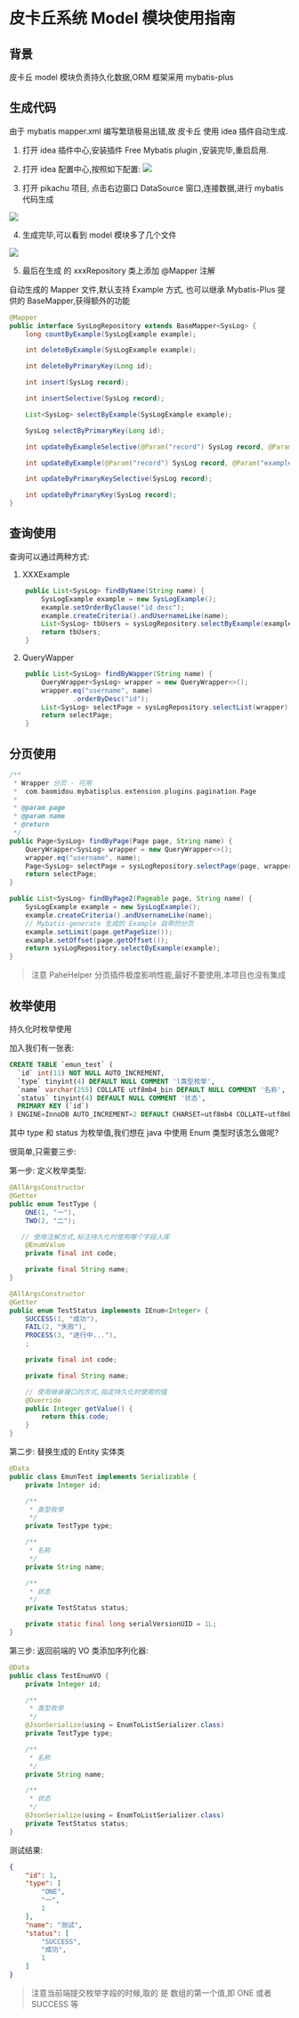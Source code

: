 # 皮卡丘系统 Model 模块使用指南

## 背景

皮卡丘 model 模块负责持久化数据,ORM 框架采用 mybatis-plus

## 生成代码

由于 mybatis mapper.xml 编写繁琐极易出错,故 皮卡丘 使用 idea 插件自动生成.

1. 打开 idea 插件中心,安装插件 Free Mybatis plugin ,安装完毕,重启启用.
2. 打开 idea 配置中心,按照如下配置:
   ![](https://itguang.oss-cn-beijing.aliyuncs.com/20201227155153.png)

3. 打开 pikachu 项目, 点击右边窗口 DataSource 窗口,连接数据,进行 mybatis 代码生成

![](https://itguang.oss-cn-beijing.aliyuncs.com/20201227155329.png)

4. 生成完毕,可以看到 model 模块多了几个文件

![](https://itguang.oss-cn-beijing.aliyuncs.com/20201227155514.png)

5. 最后在生成 的 xxxRepository 类上添加 @Mapper 注解 



自动生成的 Mapper 文件,默认支持 Example 方式, 也可以继承 Mybatis-Plus 提供的 BaseMapper,获得额外的功能

```java
@Mapper
public interface SysLogRepository extends BaseMapper<SysLog> {
    long countByExample(SysLogExample example);

    int deleteByExample(SysLogExample example);

    int deleteByPrimaryKey(Long id);

    int insert(SysLog record);

    int insertSelective(SysLog record);

    List<SysLog> selectByExample(SysLogExample example);

    SysLog selectByPrimaryKey(Long id);

    int updateByExampleSelective(@Param("record") SysLog record, @Param("example") SysLogExample example);

    int updateByExample(@Param("record") SysLog record, @Param("example") SysLogExample example);

    int updateByPrimaryKeySelective(SysLog record);

    int updateByPrimaryKey(SysLog record);
}
```



## 查询使用

查询可以通过两种方式:

1. XXXExample

```java
    public List<SysLog> findByName(String name) {
        SysLogExample example = new SysLogExample();
        example.setOrderByClause("id desc");
        example.createCriteria().andUsernameLike(name);
        List<SysLog> tbUsers = sysLogRepository.selectByExample(example);
        return tbUsers;
    }
```

2. QueryWapper

```java
    public List<SysLog> findByWapper(String name) {
        QueryWrapper<SysLog> wrapper = new QueryWrapper<>();
        wrapper.eq("username", name)
                .orderByDesc("id");
        List<SysLog> selectPage = sysLogRepository.selectList(wrapper);
        return selectPage;
    }
```




## 分页使用

```java
/**
 * Wrapper 分页 - 可用
 *  com.baomidou.mybatisplus.extension.plugins.pagination.Page
 *
 * @param page
 * @param name
 * @return
 */
public Page<SysLog> findByPage(Page page, String name) {
    QueryWrapper<SysLog> wrapper = new QueryWrapper<>();
    wrapper.eq("username", name);
    Page<SysLog> selectPage = sysLogRepository.selectPage(page, wrapper);
    return selectPage;
}
```



```java
public List<SysLog> findByPage2(Pageable page, String name) {
    SysLogExample example = new SysLogExample();
    example.createCriteria().andUsernameLike(name);
    // Mybatis-generate 生成的 Example 自带的分页
    example.setLimit(page.getPageSize());
    example.setOffset(page.getOffset());
    return sysLogRepository.selectByExample(example);
}
```

> 注意 PaheHelper 分页插件极度影响性能,最好不要使用,本项目也没有集成

## 枚举使用

持久化时枚举使用

加入我们有一张表:

```sql
CREATE TABLE `emun_test` (
  `id` int(11) NOT NULL AUTO_INCREMENT,
  `type` tinyint(4) DEFAULT NULL COMMENT 'l类型枚举',
  `name` varchar(255) COLLATE utf8mb4_bin DEFAULT NULL COMMENT '名称',
  `status` tinyint(4) DEFAULT NULL COMMENT '状态',
  PRIMARY KEY (`id`)
) ENGINE=InnoDB AUTO_INCREMENT=2 DEFAULT CHARSET=utf8mb4 COLLATE=utf8mb4_bin;
```

其中 type 和 status 为枚举值,我们想在 java 中使用 Enum 类型时该怎么做呢?

很简单,只需要三步:

第一步: 定义枚举类型: 

```java
@AllArgsConstructor
@Getter
public enum TestType {
    ONE(1, "一"),
    TWO(2, "二");

   // 使用注解方式,标注持久化时使用哪个字段入库
    @EnumValue
    private final int code;

    private final String name;
}
```

```java
@AllArgsConstructor
@Getter
public enum TestStatus implements IEnum<Integer> {
    SUCCESS(1, "成功"),
    FAIL(2, "失败"),
    PROCESS(3, "进行中..."),
    ;

    private final int code;

    private final String name;

    // 使用继承接口的方式,指定持久化时使用的值
    @Override
    public Integer getValue() {
        return this.code;
    }
}
```

第二步: 替换生成的 Entity 实体类

```java
@Data
public class EmunTest implements Serializable {
    private Integer id;

    /**
     * 类型枚举
     */
    private TestType type;

    /**
     * 名称
     */
    private String name;

    /**
     * 状态
     */
    private TestStatus status;

    private static final long serialVersionUID = 1L;
}
```



第三步: 返回前端的 VO 类添加序列化器:

```java
@Data
public class TestEnumVO {
    private Integer id;

    /**
     * 类型枚举
     */
    @JsonSerialize(using = EnumToListSerializer.class)
    private TestType type;

    /**
     * 名称
     */
    private String name;

    /**
     * 状态
     */
    @JsonSerialize(using = EnumToListSerializer.class)
    private TestStatus status;
}
```



测试结果:

```json
{
    "id": 1,
    "type": [
        "ONE",
        "一",
        1
    ],
    "name": "测试",
    "status": [
        "SUCCESS",
        "成功",
        1
    ]
}
```

> 注意当前端提交枚举字段的时候,取的 是 数组的第一个值,即 ONE 或者 SUCCESS 等





